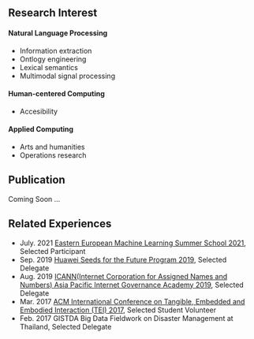 ## Research Interest
#### Natural Language Processing
* Information extraction
* Ontlogy engineering
* Lexical semantics
* Multimodal signal processing
#### Human-centered Computing
* Accesibility
#### Applied Computing
* Arts and humanities
* Operations research

## Publication
Coming Soon ...

## Related Experiences
* July. 2021 [Eastern European Machine Learning Summer School 2021](https://www.eeml.eu/home), Selected Participant 
* Sep. 2019 [Huawei Seeds for the Future Program 2019](https://www.huawei.com/minisite/seeds-for-the-future/index.html), Selected Delegate
* Aug. 2019 [ICANN(Internet Corporation for Assigned Names and Numbers) Asia Pacific Internet Governance Academy 2019](https://www.icann.org/en/announcements/details/apply-now-the-asia-pacific-internet-governance-academy-2019-14-5-2019-en), Selected Delegate	           
* Mar. 2017 [ACM International Conference on Tangible, Embedded and Embodied Interaction (TEI) 2017](https://tei.acm.org/2017/), Selected Student Volunteer		           
* Feb. 2017 GISTDA Big Data Fieldwork on Disaster Management at Thailand, Selected Delegate		
